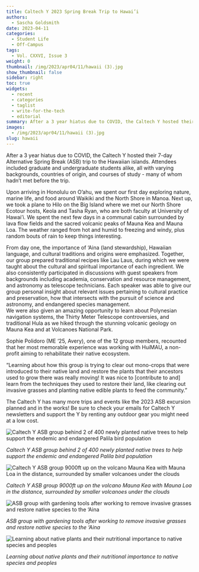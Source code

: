 ```yaml
---
title: Caltech Y 2023 Spring Break Trip to Hawai’i
authors:
  - Sascha Goldsmith
date: 2023-04-11
categories:
  - Student Life
  - Off-Campus
tags:
  - Vol. CXXVI, Issue 3
weight: 0
thumbnail: /img/2023/apr04/11/hawaii (3).jpg
show_thumbnail: false
sidebar: right
toc: true
widgets:
  - recent
  - categories
  - taglist
  - write-for-the-tech
  - editorial
summary: After a 3 year hiatus due to COVID, the Caltech Y hosted their 7-day Alternative Spring Break (ASB) trip to the Hawaiian islands. Attendees included graduate and undergraduate students alike, all with varying backgrounds, countries of origin, and courses of study.
images:
  - /img/2023/apr04/11/hawaii (3).jpg
slug: hawaii
---
```


After a 3 year hiatus due to COVID, the Caltech Y hosted their 7-day Alternative Spring Break (ASB) trip to the Hawaiian islands. Attendees included graduate and undergraduate students alike, all with varying backgrounds, countries of origin, and courses of study - many of whom hadn’t met before the trip.

Upon arriving in Honolulu on O’ahu, we spent our first day exploring nature, marine life, and food around Waikiki and the North Shore in Manoa. Next up, we took a plane to Hilo on the Big Island where we met our North Shore Ecotour hosts, Keola and Tasha Ryan, who are both faculty at University of Hawai’i. We spent the next few days in a communal cabin surrounded by lava flow fields and the sacred volcanic peaks of Mauna Kea and Mauna Loa. The weather ranged from hot and humid to freezing and windy, plus random bouts of rain to keep things interesting. 

From day one, the importance of ‘Aina (land stewardship), Hawaiian language, and cultural traditions and origins were emphasized. Together, our group prepared traditional recipes like Lau Laus, during which we were taught about the cultural and spiritual importance of each ingredient. We also consistently participated in discussions with guest speakers from backgrounds including academia, conservation and resource management, and astronomy as telescope technicians. Each speaker was able to give our group personal insight about relevant issues pertaining to cultural practice and preservation, how that intersects with the pursuit of science and astronomy, and endangered species management.  \
	We were also given an amazing opportunity to learn about Polynesian navigation systems, the Thirty Meter Telescope controversies, and traditional Hula as we hiked through the stunning volcanic geology on Mauna Kea and at Volcanoes National Park.  

Sophie Polidoro (ME ‘25, Avery), one of the 12 group members, recounted that her most memorable experience was working with HuiMAU, a non-profit aiming to rehabilitate their native ecosystem. 

“Learning about how this group is trying to clear out mono-crops that were introduced to their native land and restore the plants that their ancestors used to grow there was really moving! It was nice to [contribute to and] learn from the techniques they used to restore their land, like clearing out invasive grasses and planting native edible plants to feed the community.”

The Caltech Y has many more trips and events like the 2023 ASB excursion planned and in the works! Be sure to check your emails for Caltech Y newsletters and support the Y by renting any outdoor gear you might need at a low cost.

![Caltech Y ASB group behind 2 of 400 newly planted native trees to help support the endemic and endangered Palila bird population](/img/2023/apr04/11/hawaii%20(4).jpg)

*Caltech Y ASB group behind 2 of 400 newly planted native trees to help support the endemic and endangered Palila bird population*

![Caltech Y ASB group 9000ft up on the volcano Mauna Kea with Mauna Loa in the distance, surrounded by smaller volcanoes under the clouds](/img/2023/apr04/11/hawaii%20(3).jpg)

*Caltech Y ASB group 9000ft up on the volcano Mauna Kea with Mauna Loa in the distance, surrounded by smaller volcanoes under the clouds*

![ASB group with gardening tools after working to remove invasive grasses and restore native species to the ‘Aina ](/img/2023/apr04/11/hawaii%20(2).jpg)

*ASB group with gardening tools after working to remove invasive grasses and restore native species to the ‘Aina*

![Learning about native plants and their nutritional importance to native species and peoples
](/img/2023/apr04/11/hawaii%20(1).jpg)

*Learning about native plants and their nutritional importance to native species and peoples*
